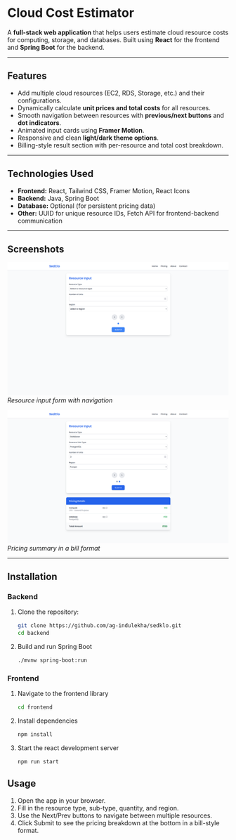 # Cloud Cost Estimator

A **full-stack web application** that helps users estimate cloud resource costs for computing, storage, and databases. Built using **React** for the frontend and **Spring Boot** for the backend.

---

## Features

- Add multiple cloud resources (EC2, RDS, Storage, etc.) and their configurations.
- Dynamically calculate **unit prices and total costs** for all resources.
- Smooth navigation between resources with **previous/next buttons** and **dot indicators**.
- Animated input cards using **Framer Motion**.
- Responsive and clean **light/dark theme options**.
- Billing-style result section with per-resource and total cost breakdown.

---

## Technologies Used

- **Frontend:** React, Tailwind CSS, Framer Motion, React Icons
- **Backend:** Java, Spring Boot
- **Database:** Optional (for persistent pricing data)
- **Other:** UUID for unique resource IDs, Fetch API for frontend-backend communication

---

## Screenshots

![Form Input](screenshots/inputForm.png)  
*Resource input form with navigation*  

![Result Section](screenshots/result.png)  
*Pricing summary in a bill format*

---

## Installation

### Backend
1. Clone the repository:
   ```bash
   git clone https://github.com/ag-indulekha/sedklo.git
   cd backend
2. Build and run Spring Boot
   ```bash
   ./mvnw spring-boot:run
### Frontend
1. Navigate to the frontend library
   ```bash
   cd frontend
2. Install dependencies
   ```bash
   npm install
3. Start the react development server
   ```bash
   npm run start

## Usage
1. Open the app in your browser.
2. Fill in the resource type, sub-type, quantity, and region.
3. Use the Next/Prev buttons to navigate between multiple resources.
4. Click Submit to see the pricing breakdown at the bottom in a bill-style format.
